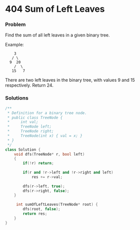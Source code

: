 # 404 Sum of Left Leaves

### Problem

Find the sum of all left leaves in a given binary tree.

Example:

```
    3
   / \
  9  20
    /  \
   15   7
```

There are two left leaves in the binary tree, with values 9 and 15 respectively. Return 24.

### Solutions

```cpp
/**
 * Definition for a binary tree node.
 * public class TreeNode {
 *     int val;
 *     TreeNode left;
 *     TreeNode right;
 *     TreeNode(int x) { val = x; }
 * }
 */
class Solution {
    void dfs(TreeNode* r, bool left)
    {
        if(!r) return;
        
        if(r and !r->left and !r->right and left)
            res += r->val;
        
        dfs(r->left, true);
        dfs(r->right, false);
    }
    
     int sumOfLeftLeaves(TreeNode* root) {
        dfs(root, false); 
        return res;
    }
}
```



